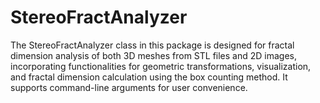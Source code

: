 # StereoFractAnalyzer
The StereoFractAnalyzer class in this package is designed for fractal dimension analysis of both 3D meshes from STL files and 2D images, incorporating functionalities for geometric transformations, visualization, and fractal dimension calculation using the box counting method. It supports command-line arguments for user convenience.
